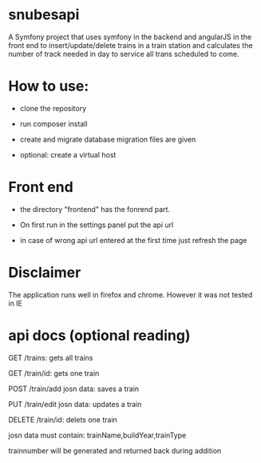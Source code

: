 snubesapi
=========

A Symfony project that uses symfony in the backend and angularJS in the front end to insert/update/delete trains in a train station and calculates the number of track needed in day to service all trans scheduled to come.

How to use:
===========

* clone the repository

* run composer install 

* create and migrate database migration files are given

* optional: create a virtual host


Front end
=========

* the directory "frontend" has the fonrend part. 

* On first run in the settings panel put the api url

* in case of wrong api url entered at the first time just refresh the page



Disclaimer
==========
The application runs well in firefox and chrome. However it was not tested in IE



api docs (optional reading)
===========================

GET /trains: gets all trains 

GET /train/id: gets one train

POST /train/add josn data: saves a train 

PUT /train/edit josn data: updates a train 

DELETE /train/id: delets one train

josn data must contain:
	trainName,buildYear,trainType

trainnumber will be generated and returned back during addition



